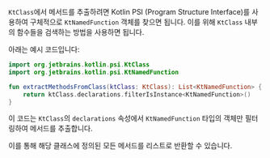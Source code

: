 `KtClass`에서 메서드를 추출하려면 Kotlin PSI (Program Structure Interface)를 사용하여 구체적으로 `KtNamedFunction` 객체를 찾으면 됩니다. 이를 위해 `KtClass` 내부의 함수들을 검색하는 방법을 사용하면 됩니다.

아래는 예시 코드입니다:

```kotlin
import org.jetbrains.kotlin.psi.KtClass
import org.jetbrains.kotlin.psi.KtNamedFunction

fun extractMethodsFromClass(ktClass: KtClass): List<KtNamedFunction> {
    return ktClass.declarations.filterIsInstance<KtNamedFunction>()
}
```

이 코드는 `KtClass`의 `declarations` 속성에서 `KtNamedFunction` 타입의 객체만 필터링하여 메서드를 추출합니다.

이를 통해 해당 클래스에 정의된 모든 메서드를 리스트로 반환할 수 있습니다.